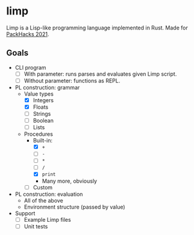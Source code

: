 # limp
Limp is a Lisp-like programming language implemented in Rust. Made for [PackHacks 2021](https://ncsupackhacks.org/).

## Goals
* CLI program
  * [ ] With parameter: runs parses and evaluates given Limp script.
  * [ ] Without parameter: functions as REPL.
* PL construction: grammar
  * Value types
    * [x] Integers
    * [x] Floats
    * [ ] Strings
    * [ ] Boolean
    * [ ] Lists
  * Procedures
    * Built-in:
      * [x] `+`
      * [ ] `-`
      * [ ] `*`
      * [ ] `/`
      * [x] `print`
      * Many more, obviously
    * [ ] Custom
* PL construction: evaluation
  * All of the above
  * Environment structure (passed by value)
* Support
  * [ ] Example Limp files
  * [ ] Unit tests